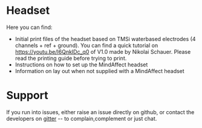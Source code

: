 # Headset
Here you can find:
- Initial print files of the headset based on TMSi waterbased electrodes (4 channels + ref + ground). You can find a quick tutorial on https://youtu.be/I6QnkIDc_q0 of V1.0 made by Nikolai Schauer. Please read the printing guide before trying to print. 
- Instructions on how to set up the MindAffect headset
- Information on lay out when not supplied with a MindAffect headset


# Support

If you run into issues, either raise  an issue directly on github, or contact the developers on [gitter](https://gitter.im/mindaffect) -- to complain,complement or just chat.

